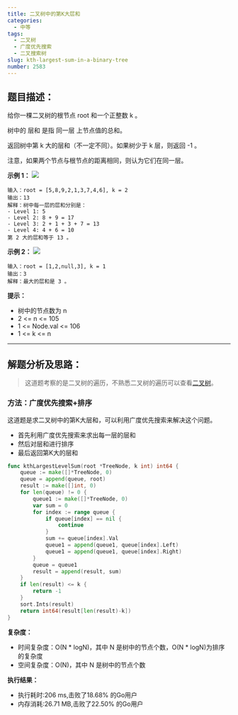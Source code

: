 ```yaml
---
title: 二叉树中的第K大层和
categories:
  - 中等
tags:
  - 二叉树
  - 广度优先搜索
  - 二叉搜索树
slug: kth-largest-sum-in-a-binary-tree
number: 2583
---
```


## 题目描述：

给你一棵二叉树的根节点 root 和一个正整数 k 。

树中的 层和 是指 同一层 上节点值的总和。

返回树中第 k 大的层和（不一定不同）。如果树少于 k 层，则返回 -1 。

注意，如果两个节点与根节点的距离相同，则认为它们在同一层。



**示例 1：**
![](/img/leetcode/2583二叉树中的第K大层和/binaryytreeedrawio-2.png)
```
输入：root = [5,8,9,2,1,3,7,4,6], k = 2
输出：13
解释：树中每一层的层和分别是：
- Level 1: 5
- Level 2: 8 + 9 = 17
- Level 3: 2 + 1 + 3 + 7 = 13
- Level 4: 4 + 6 = 10
第 2 大的层和等于 13 。
```

**示例 2：**
![](/img/leetcode/2583二叉树中的第K大层和/treedrawio-3.png)
```
输入：root = [1,2,null,3], k = 1
输出：3
解释：最大的层和是 3 。
```


**提示：**
- 树中的节点数为 n
- 2 <= n <= 105
- 1 <= Node.val <= 106
- 1 <= k <= n

---
## 解题分析及思路：


> 这道题考察的是二叉树的遍历，不熟悉二叉树的遍历可以查看[二叉树](/bTree)。 

### 方法：广度优先搜索+排序

这道题是求二叉树中的第K大层和，可以利用广度优先搜索来解决这个问题。

- 首先利用广度优先搜索来求出每一层的层和
- 然后对层和进行排序
- 最后返回第K大的层和


```go
func kthLargestLevelSum(root *TreeNode, k int) int64 {
	queue := make([]*TreeNode, 0)
	queue = append(queue, root)
	result := make([]int, 0)
	for len(queue) != 0 {
		queue1 := make([]*TreeNode, 0)
		var sum = 0
		for index := range queue {
			if queue[index] == nil {
				continue
			}
			sum += queue[index].Val
			queue1 = append(queue1, queue[index].Left)
			queue1 = append(queue1, queue[index].Right)
		}
		queue = queue1
		result = append(result, sum)
	}
	if len(result) <= k {
		return -1
	}
	sort.Ints(result)
	return int64(result[len(result)-k])
}

```

**复杂度：**

- 时间复杂度：O(N * logN)，其中 N 是树中的节点个数，O(N * logN)为排序的复杂度
- 空间复杂度：O(N)，其中 N 是树中的节点个数

**执行结果：**

- 执行耗时:206 ms,击败了18.68% 的Go用户
- 内存消耗:26.71 MB,击败了22.50% 的Go用户
